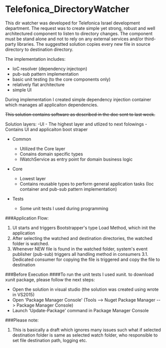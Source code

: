# Telefonica_DirectoryWatcher
This dir watcher was developed for Telefonica Israel development department.
The request was to create simple yet strong, robust and well architectured component to listen to directory changes. 
The component must be stand alone and not to rely on any external services and/or third-party libraries.
The suggestted solution copies every new file in source directory to destination directory.

The implementation includes:
* IoC resolver (dependency injectopn)
* pub-sub pattern implementation
* basic unit testing (to the core components only)
* relatively flat architecture
* simple UI



During implementation I created simple dependency injection container which manages all applicaiton dependencies.

~~This solution contains software as described in the doc sent to last week.~~

Solution layers:
-UI
	- The highest layer and utlized to next folowings
	- Contains UI and applicaiton boot straper
- Common
	- Utilized the Core layer
	- Conains domain specific types
	- IWatchService as entry point for domain business logic
	
- Core
	- Lowest layer
	- Contains reusable types to perform general application tasks (Ioc container and pub-sub pattern implementation)
- Tests
	- Some unit tests I used during programming

###Application Flow:
1. UI starts and triggers Bootstrapper's type Load Method, which init the application
2. After selecting the watched and destination directories, the watched folder is watched. 
3. Whenever NEW file is found in the watched folder, system's event publisher (pub-sub) triggers all handling method in consumers
	3.1. Dedicated consumer for copying the file is triggered and copy the file to destination

###Before Execution
####To run the unit tests I used xunit. to download xunit package, please follow the next steps:
- Open the solution in visual studio (the solution was created using wrote in VS2015)
- Open 'Package Manager Console' (Tools --> Nuget Package Manager --> Package Manager Console)
- Launch 'Update-Package' command in Package Manager Console

###Please note: 
1. This is basically a draft which ignores many issues such what if selected destination folder is same as selected watch folder, who responsible to set file destination path, logging etc.

